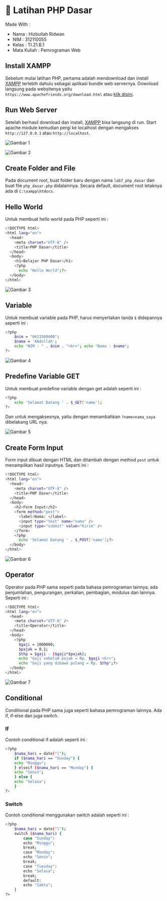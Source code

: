 # :rocket: Latihan PHP Dasar

Made With :

- Nama : Hizbullah Ridwan
- NIM : 312110055
- Kelas : TI.21.B.1
- Mata Kuliah : Pemrograman Web

## Install XAMPP

Sebelum mulai latihan PHP, pertama adalah mendownload dan install [XAMPP](https://www.apachefriends.org/) terlebih dahulu sebagai aplikasi bundle web servernya. Download langsung pada websitenya yaitu `https://www.apachefriends.org/download.html` atau [klik disini](https://www.apachefriends.org/download.html).

## Run Web Server

Setelah berhasil download dan install, [XAMPP](https://www.apachefriends.org/) bisa langsung di run. Start apache module kemudian pergi ke localhost dengan mengakses `http://127.0.0.1` atau `http://localhost`.

![Gambar 1](Screenshoots/Capture1.PNG)

![Gambar 2](Screenshoots/Capture2.PNG)

## Create Folder and File

Pada document root, buat folder baru dengan nama `lab7_php_dasar` dan buat file `php_dasar.php` didalamnya. Secara default, document root letaknya ada di `C:\xampp\htdocs`.

## Hello World

Untuk membuat hello world pada PHP seperti ini :

```bash
<!DOCTYPE html>
<html lang="en">
  <head>
    <meta charset="UTF-8" />
    <title>PHP Dasar</title>
  </head>
  <body>
    <h1>Belajar PHP Dasar</h1>
    <?php
      echo "Hello World";?>
  </body>
</html>
```

![Gambar 3](Screenshoots/Capture3.PNG)

## Variable

Untuk membuat variable pada PHP, harus menyertakan tanda `$` didepannya seperti ini :

```bash
<?php
    $nim = "0411500400";
    $nama = 'Abdullah';
    echo "NIM : " . $nim . "<br>"; echo "Nama : $nama";
?>
```

![Gambar 4](Screenshoots/Capture4.PNG)

## Predefine Variable GET

Untuk membuat predefine variable dengan get adalah seperti ini :

```bash
<?php
    echo 'Selamat Datang ' . $_GET['name'];
?>
```

Dan untuk mengaksesnya, yaitu dengan menambahkan `?name=nama_saya` dibelakang URL nya.

![Gambar 5](Screenshoots/Capture5.PNG)

## Create Form Input

Form input dibuat dengan HTML dan ditambah dengan method `post` untuk menampilkan hasil inputnya. Seperti ini :

```bash
<!DOCTYPE html>
<html lang="en">
  <head>
    <meta charset="UTF-8" />
    <title>PHP Dasar</title>
  </head>
  <body>
    <h2>Form Input</h2>
    <form method="post">
      <label>Nama: </label>
      <input type="text" name="nama" />
      <input type="submit" value="Kirim" />
    </form>
    <?php
      echo 'Selamat Datang ' . $_POST['nama'];?>
  </body>
</html>
```

![Gambar 6](Screenshoots/Capture6.PNG)

## Operator

Operator pada PHP sama seperti pada bahasa pemrograman lainnya, ada penjumlahan, pengurangan, perkalian, pembagian, modulus dan lainnya. Seperti ini :

```bash
<!DOCTYPE html>
<html lang="en">
  <head>
    <meta charset="UTF-8" />
    <title>Operator</title>
  </head>
  <body>
    <?php
      $gaji = 1000000;
      $pajak = 0.1;
      $thp = $gaji - ($gaji*$pajak);
      echo "Gaji sebelum pajak = Rp. $gaji <br>";
      echo "Gaji yang dibawa pulang = Rp. $thp";?>
  </body>
</html>
```

![Gambar 7](Screenshoots/Capture7.PNG)

## Conditional

Conditional pada PHP sama juga seperti bahasa pemrograman lainnya. Ada if, if-else dan juga switch.

### If

Contoh conditional if adalah seperti ini :

```bash
<?php
    $nama_hari = date("l");
    if ($nama_hari == "Sunday") {
    echo "Minggu";
    } elseif ($nama_hari == "Monday") {
    echo "Senin";
    } else {
    echo "Selasa";
    }
?>
```

### Switch

Contoh conditional menggunakan switch adalah seperti ini :

```bash
<?php
    $nama_hari = date("l");
    switch ($nama_hari) {
        case "Sunday":
        echo "Minggu";
        break;
        case "Monday":
        echo "Senin";
        break;
        case "Tuesday":
        echo "Selasa";
        break;
        default:
        echo "Sabtu";
    }
?>
```
